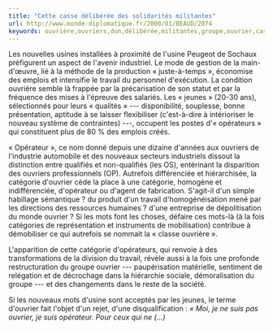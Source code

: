```yaml
---
title: "Cette casse délibérée des solidarités militantes"
url: http://www.monde-diplomatique.fr/2000/01/BEAUD/2074
keywords: ouvrière,ouvriers,dun,délibérée,militantes,groupe,ouvrier,casse,solidarités,catégorie,opérateur,mots,jeunes,travail
---
```

Les nouvelles usines installées à proximité de l'usine Peugeot de Sochaux préfigurent un aspect de l'avenir industriel. Le mode de gestion de la main-d'œuvre, lié à la méthode de la production « juste-à-temps », économise des emplois et intensifie le travail du personnel d'exécution. La condition ouvrière semble là frappée par la précarisation de son statut et par la fréquence des mises à l'épreuve des salariés. Les « jeunes » (20-30 ans), sélectionnés pour leurs « qualités » --- disponibilité, souplesse, bonne présentation, aptitude à se laisser flexibiliser (c'est-à-dire à intérioriser le nouveau système de contraintes) ---, occupent les postes d'« opérateurs » qui constituent plus de 80 % des emplois créés.

« Opérateur », ce nom donné depuis une dizaine d'années aux ouvriers de l'industrie automobile et des nouveaux secteurs industriels dissout la distinction entre qualifiés et non-qualifiés (les OS), entérinant la disparition des ouvriers professionnels (OP). Autrefois différenciée et hiérarchisée, la catégorie d'ouvrier cède la place à une catégorie, homogène et indifférenciée, d'opérateur ou d'agent de fabrication. S'agit-il d'un simple habillage sémantique ? du produit d'un travail d'homogénéisation mené par les directions des ressources humaines ? d'une entreprise de dépolitisation du monde ouvrier ? Si les mots font les choses, défaire ces mots-là (à la fois catégories de représentation et instruments de mobilisation) contribue à démobiliser ce qui autrefois se nommait la « classe ouvrière ».

L'apparition de cette catégorie d'opérateurs, qui renvoie à des transformations de la division du travail, révèle aussi à la fois une profonde restructuration du groupe ouvrier --- paupérisation matérielle, sentiment de relégation et de décrochage dans la hiérarchie sociale, démoralisation du groupe --- et des changements dans le reste de la société.

Si les nouveaux mots d'usine sont acceptés par les jeunes, le terme d'ouvrier fait l'objet d'un rejet, d'une disqualification : *« Moi, je ne suis pas ouvrier, je suis opérateur. Pour ceux qui ne (\...)*

